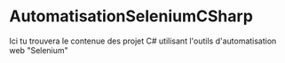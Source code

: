 # AutomatisationSeleniumCSharp
Ici tu trouvera le contenue des projet C# utilisant l'outils d'automatisation web "Selenium"
